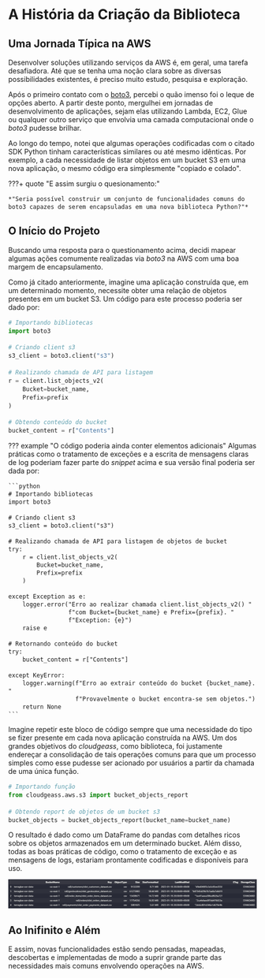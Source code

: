 # A História da Criação da Biblioteca

## Uma Jornada Típica na AWS

Desenvolver soluções utilizando serviços da AWS é, em geral, uma tarefa desafiadora. Até que se tenha uma noção clara sobre as diversas possibilidades existentes, é preciso muito estudo, pesquisa e exploração.

Após o primeiro contato com o [boto3](https://boto3.amazonaws.com/v1/documentation/api/latest/index.html), percebi o quão imenso foi o leque de opções aberto. A partir deste ponto, mergulhei em jornadas de desenvolvimento de aplicações, sejam elas utilizando Lambda, EC2, Glue ou qualquer outro serviço que envolvia uma camada computacional onde o *boto3* pudesse brilhar.

Ao longo do tempo, notei que algumas operações codificadas com o citado SDK Python tinham características similares ou até mesmo idênticas. Por exemplo, a cada necessidade de listar objetos em um bucket S3 em uma nova aplicação, o mesmo código era simplesmente "copiado e colado". 

???+ quote "E assim surgiu o quesionamento:"

    *"Seria possível construir um conjunto de funcionalidades comuns do boto3 capazes de serem encapsuladas em uma nova biblioteca Python?"*

## O Início do Projeto

Buscando uma resposta para o questionamento acima, decidi mapear algumas ações comumente realizadas via *boto3* na AWS com uma boa margem de encapsulamento.

Como já citado anteriormente, imagine uma aplicação construída que, em um determinado momento, necessite obter uma relação de objetos presentes em um bucket S3. Um código para este processo poderia ser dado por:

```python
# Importando bibliotecas
import boto3

# Criando client s3
s3_client = boto3.client("s3")

# Realizando chamada de API para listagem
r = client.list_objects_v2(
    Bucket=bucket_name,
    Prefix=prefix
)

# Obtendo conteúdo do bucket
bucket_content = r["Contents"]
```

??? example "O código poderia ainda conter elementos adicionais"
    Algumas práticas como o tratamento de exceções e a escrita de mensagens claras de log poderiam fazer parte do *snippet* acima e sua versão final poderia ser dada por:

    ```python
    # Importando bibliotecas
    import boto3

    # Criando client s3
    s3_client = boto3.client("s3")

    # Realizando chamada de API para listagem de objetos de bucket
    try:
        r = client.list_objects_v2(
            Bucket=bucket_name,
            Prefix=prefix
        )

    except Exception as e:
        logger.error("Erro ao realizar chamada client.list_objects_v2() "
                     f"com Bucket={bucket_name} e Prefix={prefix}. "
                     f"Exception: {e}")
        raise e

    # Retornando conteúdo do bucket
    try:
        bucket_content = r["Contents"]

    except KeyError:
        logger.warning(f"Erro ao extrair conteúdo do bucket {bucket_name}. "
                       f"Provavelmente o bucket encontra-se sem objetos.")
        return None
    ```

Imagine repetir este bloco de código sempre que uma necessidade do tipo se fizer presente em cada nova aplicação construída na AWS. Um dos grandes objetivos do *cloudgeass*, como biblioteca, foi justamente endereçar a consolidação de tais operações comuns para que um processo simples como esse pudesse ser acionado por usuários a partir da chamada de uma única função.

```python
# Importando função
from cloudgeass.aws.s3 import bucket_objects_report

# Obtendo report de objetos de um bucket s3
bucket_objects = bucket_objects_report(bucket_name=bucket_name)
```

O resultado é dado como um DataFrame do pandas com detalhes ricos sobre os objetos armazenados em um determinado bucket. Além disso, todas as boas práticas de código, como o tratamento de exceção e as mensagens de logs, estariam prontamente codificadas e disponíveis para uso.

[![bucket_objects_report](https://github.com/ThiagoPanini/cloudgeass/blob/main/docs/assets/imgs/readme-s3-example-bucket_objects_report.png?raw=true)](https://github.com/ThiagoPanini/cloudgeass/blob/main/docs/assets/imgs/readme-s3-example-bucket_objects_report.png?raw=true)

## Ao Inifinito e Além

E assim, novas funcionalidades estão sendo pensadas, mapeadas, descobertas e implementadas de modo a suprir grande parte das necessidades mais comuns envolvendo operações na AWS.